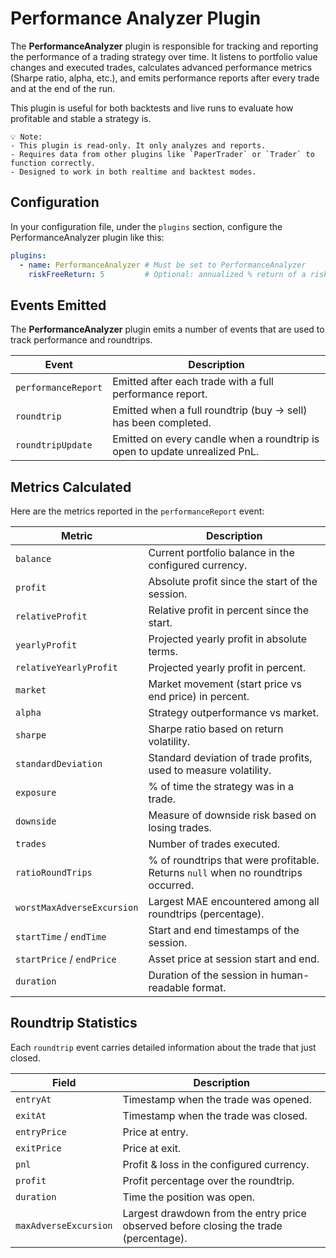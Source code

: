 # Performance Analyzer Plugin

The **PerformanceAnalyzer** plugin is responsible for tracking and reporting the performance of a trading strategy over time. It listens to portfolio value changes and executed trades, calculates advanced performance metrics (Sharpe ratio, alpha, etc.), and emits performance reports after every trade and at the end of the run.

This plugin is useful for both backtests and live runs to evaluate how profitable and stable a strategy is.

```
💡 Note:
- This plugin is read-only. It only analyzes and reports.
- Requires data from other plugins like `PaperTrader` or `Trader` to function correctly.
- Designed to work in both realtime and backtest modes.
```

## Configuration

In your configuration file, under the `plugins` section, configure the PerformanceAnalyzer plugin like this:

```yaml
plugins:
  - name: PerformanceAnalyzer # Must be set to PerformanceAnalyzer
    riskFreeReturn: 5         # Optional: annualized % return of a risk-free asset (e.g., government bonds)
```

## Events Emitted

The **PerformanceAnalyzer** plugin emits a number of events that are used to track performance and roundtrips.

| Event                 | Description                                                                 |
|-----------------------|-----------------------------------------------------------------------------|
| `performanceReport`   | Emitted after each trade with a full performance report.                    |
| `roundtrip`           | Emitted when a full roundtrip (buy → sell) has been completed.              |
| `roundtripUpdate`     | Emitted on every candle when a roundtrip is open to update unrealized PnL.  |


## Metrics Calculated

Here are the metrics reported in the `performanceReport` event:

| Metric                     | Description                                                                        |
|----------------------------|------------------------------------------------------------                        |
| `balance`                  | Current portfolio balance in the configured currency.                              |
| `profit`                   | Absolute profit since the start of the session.                                    |
| `relativeProfit`           | Relative profit in percent since the start.                                        |
| `yearlyProfit`             | Projected yearly profit in absolute terms.                                         |
| `relativeYearlyProfit`     | Projected yearly profit in percent.                                                |
| `market`                   | Market movement (start price vs end price) in percent.                             |
| `alpha`                    | Strategy outperformance vs market.                                                 |
| `sharpe`                   | Sharpe ratio based on return volatility.                                           |
| `standardDeviation`        | Standard deviation of trade profits, used to measure volatility.                   |
| `exposure`                 | % of time the strategy was in a trade.                                             |
| `downside`                 | Measure of downside risk based on losing trades.                                   |
| `trades`                   | Number of trades executed.                                                         |
| `ratioRoundTrips`          | % of roundtrips that were profitable. Returns `null` when no roundtrips occurred.  |
| `worstMaxAdverseExcursion` | Largest MAE encountered among all roundtrips (percentage).                         |
| `startTime` / `endTime`    | Start and end timestamps of the session.                                           |
| `startPrice` / `endPrice`  | Asset price at session start and end.                                              |
| `duration`                 | Duration of the session in human-readable format.                                  |

## Roundtrip Statistics

Each `roundtrip` event carries detailed information about the trade that just closed.

| Field                 | Description                                                                           |
|-----------------------|---------------------------------------------------------------------------------------|
| `entryAt`             | Timestamp when the trade was opened.                                                  |
| `exitAt`              | Timestamp when the trade was closed.                                                  |
| `entryPrice`          | Price at entry.                                                                       |
| `exitPrice`           | Price at exit.                                                                        |
| `pnl`                 | Profit & loss in the configured currency.                                             |
| `profit`              | Profit percentage over the roundtrip.                                                 |
| `duration`            | Time the position was open.                                                           |
| `maxAdverseExcursion` | Largest drawdown from the entry price observed before closing the trade (percentage). |
